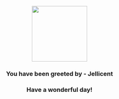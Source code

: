 <p align="center">
    <img src="https://raw.githubusercontent.com/PokeAPI/sprites/master/sprites/pokemon/593.png" width="150" height="150">
</p>
<h3 align="center">You have been greeted by - <b>Jellicent</b></h3>
<h3 align="center">Have a wonderful day!</h3>
